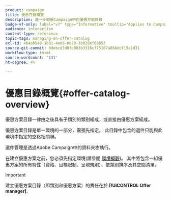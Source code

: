 ```yaml
---
product: campaign
title: 優惠目錄概覽
description: 進一步瞭解Campaign中的優惠方案目錄
badge-v7-only: label="v7" type="Informative" tooltip="Applies to Campaign Classic v7 only"
audience: interaction
content-type: reference
topic-tags: managing-an-offer-catalog
exl-id: 464a6548-1b91-4e09-b620-3b820ef69653
source-git-commit: 8debcd3d8fb883b3316cf75187a86bebf15a1d31
workflow-type: tm+mt
source-wordcount: '131'
ht-degree: 4%

---
```


# 優惠目錄概覽{#offer-catalog-overview}



優惠方案目錄一律由之後具有子類別的類別組成，或直接由優惠方案組成。

優惠方案目錄是單一環境的一部分，需預先指定。 此目錄中包含的選件只能與此環境中指定的空格相關聯。

選件管理是透過Adobe Campaign中的資料夾樹執行。

在建立優惠方案之前，您必須先指定環境(請參閱 [環境概觀](../../interaction/using/environments-overview.md))。 其中將包含一組優惠方案的所有特性（資格、目標限制、呈現規則）、依類別排序及其空間清單。

>[!IMPORTANT]
>
>建立優惠方案目錄（即類別和優惠方案）的責任在於 **[!UICONTROL Offer manager]**.
